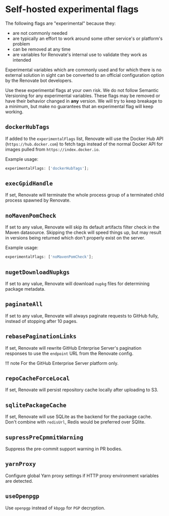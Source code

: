 # Self-hosted experimental flags

The following flags are "experimental" because they:

- are not commonly needed
- are typically an effort to work around some other service's or platform's problem
- can be removed at any time
- are variables for Renovate's internal use to validate they work as intended

Experimental variables which are commonly used and for which there is no external solution in sight can be converted to an official configuration option by the Renovate bot developers.

Use these experimental flags at your own risk.
We do not follow Semantic Versioning for any experimental variables.
These flags may be removed or have their behavior changed in **any** version.
We will try to keep breakage to a minimum, but make no guarantees that an experimental flag will keep working.

## `dockerHubTags`

If added to the `experimentalFlags` list, Renovate will use the Docker Hub API (`https://hub.docker.com`) to fetch tags instead of the normal Docker API for images pulled from `https://index.docker.io`.

Example usage:

```js
experimentalFlags: ['dockerHubTags'];
```

## `execGpidHandle`

If set, Renovate will terminate the whole process group of a terminated child process spawned by Renovate.

## `noMavenPomCheck`

If set to any value, Renovate will skip its default artifacts filter check in the Maven datasource.
Skipping the check will speed things up, but may result in versions being returned which don't properly exist on the server.

Example usage:

```js
experimentalFlags: ['noMavenPomCheck'];
```

## `nugetDownloadNupkgs`

If set to any value, Renovate will download `nupkg` files for determining package metadata.

## `paginateAll`

If set to any value, Renovate will always paginate requests to GitHub fully, instead of stopping after 10 pages.

## `rebasePaginationLinks`

If set, Renovate will rewrite GitHub Enterprise Server's pagination responses to use the `endpoint` URL from the Renovate config.

<!-- prettier-ignore -->
!!! note
    For the GitHub Enterprise Server platform only.

## `repoCacheForceLocal`

If set, Renovate will persist repository cache locally after uploading to S3.

## `sqlitePackageCache`

If set, Renovate will use SQLite as the backend for the package cache.
Don't combine with `redisUrl`, Redis would be preferred over SQlite.

## `supressPreCpmmitWarning`

Suppress the pre-commit support warning in PR bodies.

## `yarnProxy`

Configure global Yarn proxy settings if HTTP proxy environment variables are detected.

## `useOpenpgp`

Use `openpgp` instead of `kbpgp` for `PGP` decryption.
